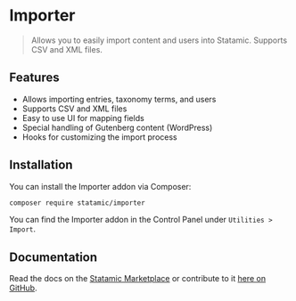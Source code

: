 # Importer
> Allows you to easily import content and users into Statamic. Supports CSV and XML files.

## Features

* Allows importing entries, taxonomy terms, and users
* Supports CSV and XML files
* Easy to use UI for mapping fields
* Special handling of Gutenberg content (WordPress)
* Hooks for customizing the import process

## Installation 

You can install the Importer addon via Composer:

``` bash
composer require statamic/importer
```

You can find the Importer addon in the Control Panel under `Utilities > Import`.

## Documentation

Read the docs on the [Statamic Marketplace](https://statamic.com/addons/statamic/importer/docs) or contribute to it [here on GitHub](DOCUMENTATION.md).
